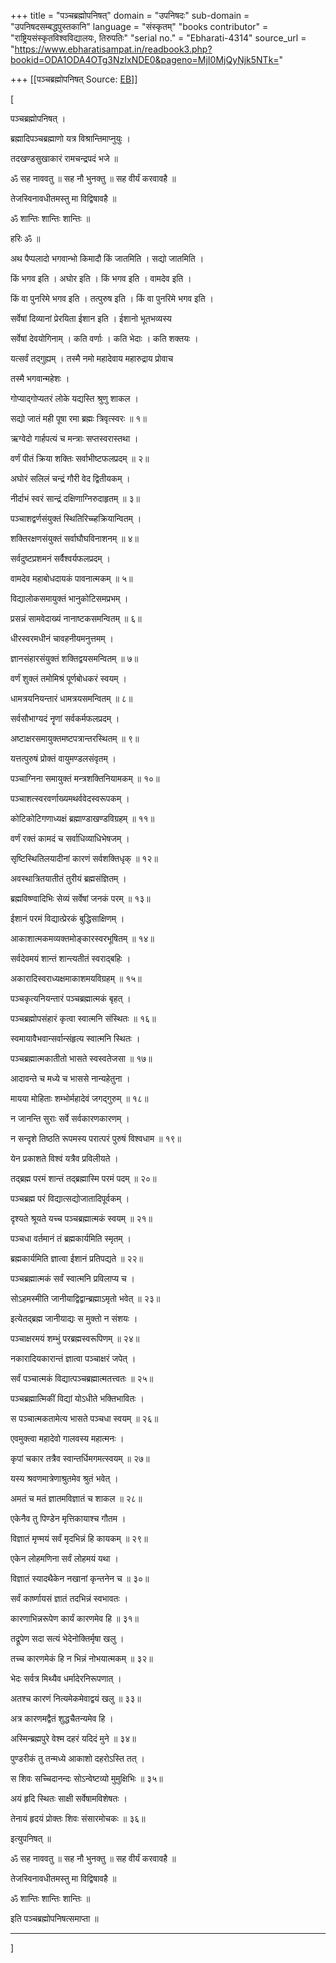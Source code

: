 +++
title = "पञ्चब्रह्मोपनिषत्"
domain = "उपनिषदः"
sub-domain = "उपनिषदसम्बद्धपुस्तकानि"
language = "संस्कृतम्"
"books contributor" = "राष्ट्रियसंस्कृतविश्वविद्यालयः, तिरुपतिः"
"serial no." = "Ebharati-4314"
source_url = "https://www.ebharatisampat.in/readbook3.php?bookid=ODA1ODA4OTg3NzIxNDE0&pageno=MjI0MjQyNjk5NTk="

+++
[[पञ्चब्रह्मोपनिषत्	Source: [EB](https://www.ebharatisampat.in/readbook3.php?bookid=ODA1ODA4OTg3NzIxNDE0&pageno=MjI0MjQyNjk5NTk=)]]

\[





पञ्चब्रह्मोपनिषत् ।



ब्रह्मादिपञ्चब्रह्माणो यत्र विश्रान्तिमाप्नुयुः ।

तदखण्डसुखाकारं रामचन्द्रपदं भजे ॥

ॐ सह नाववतु ॥ सह नौ भुनक्तु ॥ सह वीर्यं करवावहै ॥

तेजस्विनावधीतमस्तु मा विद्विषावहै ॥

ॐ शान्तिः शान्तिः शान्तिः ॥

हरिः ॐ ॥

अथ पैप्पलादो भगवान्भो किमादौ किं जातमिति । सद्यो जातमिति ।

किं भगव इति । अघोर इति । किं भगव इति । वामदेव इति ।

किं वा पुनरिमे भगव इति । तत्पुरुष इति । किं वा पुनरिमे भगव इति ।

सर्वेषां दिव्यानां प्रेरयिता ईशान इति । ईशानो भूतभव्यस्य

सर्वेषां देवयोगिनाम् । कति वर्णाः । कति भेदाः । कति शक्तयः ।

यत्सर्वं तद्गुह्यम् । तस्मै नमो महादेवाय महारुद्राय प्रोवाच

तस्मै भगवान्महेशः ।

गोप्याद्गोप्यतरं लोके यद्यस्ति श्रुणु शाकल ।

सद्यो जातं मही पूषा रमा ब्रह्मः त्रिवृत्स्वरः ॥ १॥

ऋग्वेदो गार्हपत्यं च मन्त्राः सप्तस्वरास्तथा ।

वर्णं पीतं क्रिया शक्तिः सर्वाभीष्टफलप्रदम् ॥ २॥

अघोरं सलिलं चन्द्रं गौरी वेद द्वितीयकम् ।

नीर्दाभं स्वरं सान्द्रं दक्षिणाग्निरुदाहृतम् ॥ ३॥

पञ्चाशद्वर्णसंयुक्तं स्थितिरिच्च्हक्रियान्वितम् ।

शक्तिरक्षणसंयुक्तं सर्वाघौघविनाशनम् ॥ ४॥

सर्वदुष्टप्रशमनं सर्वैश्वर्यफलप्रदम् ।

वामदेव महाबोधदायकं पावनात्मकम् ॥ ५॥

विद्यालोकसमायुक्तं भानुकोटिसमप्रभम् ।

प्रसन्नं सामवेदाख्यं नानाष्टकसमन्वितम् ॥ ६॥

धीरस्वरमधीनं चावहनीयमनुत्तमम् ।

ज्ञानसंहारसंयुक्तं शक्तिद्वयसमन्वितम् ॥ ७॥

वर्णं शुक्लं तमोमिश्रं पूर्णबोधकरं स्वयम् ।

धामत्रयनियन्तारं धामत्रयसमन्वितम् ॥ ८॥

सर्वसौभाग्यदं नॄणां सर्वकर्मफलप्रदम् ।

अष्टाक्षरसमायुक्तमष्टपत्रान्तरस्थितम् ॥ ९॥

यत्तत्पुरुषं प्रोक्तं वायुमण्डलसंवृतम् ।

पञ्चाग्निना समायुक्तं मन्त्रशक्तिनियामकम् ॥ १०॥

पञ्चाशत्स्वरवर्णाख्यमथर्ववेदस्वरूपकम् ।

कोटिकोटिगणाध्यक्षं ब्रह्माण्डाखण्डविग्रहम् ॥ ११॥

वर्णं रक्तं कामदं च सर्वाधिव्याधिभेषजम् ।

सृष्टिस्थितिलयादीनां कारणं सर्वशक्तिधृक् ॥ १२॥

अवस्थात्रितयातीतं तुरीयं ब्रह्मसंज्ञितम् ।

ब्रह्मविष्ण्वादिभिः सेव्यं सर्वेषां जनकं परम् ॥ १३॥

ईशानं परमं विद्यात्प्रेरकं बुद्धिसाक्षिणम् ।

आकाशात्मकमव्यक्तमोङ्कारस्वरभूषितम् ॥ १४॥

सर्वदेवमयं शान्तं शान्त्यतीतं स्वराद्बहिः ।

अकारादिस्वराध्यक्षमाकाशमयविग्रहम् ॥ १५॥

पञ्चकृत्यनियन्तारं पञ्चब्रह्मात्मकं बृहत् ।

पञ्चब्रह्मोपसंहारं कृत्वा स्वात्मनि संस्थितः ॥ १६॥

स्वमायावैभवान्सर्वान्संहृत्य स्वात्मनि स्थितः ।

पञ्चब्रह्मात्मकातीतो भासते स्वस्वतेजसा ॥ १७॥

आदावन्ते च मध्ये च भाससे नान्यहेतुना ।

मायया मोहिताः शम्भोर्महादेवं जगद्गुरुम् ॥ १८॥

न जानन्ति सुराः सर्वे सर्वकारणकारणम् ।

न सन्दृशे तिष्ठति रूपमस्य परात्परं पुरुषं विश्वधाम ॥ १९॥

येन प्रकाशते विश्वं यत्रैव प्रविलीयते ।

तद्ब्रह्म परमं शान्तं तद्ब्रह्मास्मि परमं पदम् ॥ २०॥

पञ्चब्रह्म परं विद्यात्सद्योजातादिपूर्वकम् ।

दृश्यते श्रूयते यच्च पञ्चब्रह्मात्मकं स्वयम् ॥ २१॥

पञ्चधा वर्तमानं तं ब्रह्मकार्यमिति स्मृतम् ।

ब्रह्मकार्यमिति ज्ञात्वा ईशानं प्रतिपद्यते ॥ २२॥

पञ्चब्रह्मात्मकं सर्वं स्वात्मनि प्रविलाप्य च ।

सोऽहमस्मीति जानीयाद्विद्वान्ब्रह्माऽमृतो भवेत् ॥ २३॥

इत्येतद्ब्रह्म जानीयाद्यः स मुक्तो न संशयः ।

पञ्चाक्षरमयं शम्भुं परब्रह्मस्वरूपिणम् ॥ २४॥

नकारादियकारान्तं ज्ञात्वा पञ्चाक्षरं जपेत् ।

सर्वं पञ्चात्मकं विद्यात्पञ्चब्रह्मात्मतत्त्वतः ॥ २५॥

पञ्चब्रह्मात्मिकीं विद्यां योऽधीते भक्तिभावितः ।

स पञ्चात्मकतामेत्य भासते पञ्चधा स्वयम् ॥ २६॥

एवमुक्त्वा महादेवो गालवस्य महात्मनः ।

कृपां चकार तत्रैव स्वान्तर्धिमगमत्स्वयम् ॥ २७॥

यस्य श्रवणमात्रेणाश्रुतमेव श्रुतं भवेत् ।

अमतं च मतं ज्ञातमविज्ञातं च शाकल ॥ २८॥

एकेनैव तु पिण्डेन मृत्तिकायाश्च गौतम ।

विज्ञातं मृण्मयं सर्वं मृदभिन्नं हि कायकम् ॥ २९॥

एकेन लोहमणिना सर्वं लोहमयं यथा ।

विज्ञातं स्यादथैकेन नखानां कृन्तनेन च ॥ ३०॥

सर्वं कार्ष्णायसं ज्ञातं तदभिन्नं स्वभावतः ।

कारणाभिन्नरूपेण कार्यं कारणमेव हि ॥ ३१॥

तद्रूपेण सदा सत्यं भेदेनोक्तिर्मृषा खलु ।

तच्च कारणमेकं हि न भिन्नं नोभयात्मकम् ॥ ३२॥

भेदः सर्वत्र मिथ्यैव धर्मादेरनिरूपणात् ।

अतश्च कारणं नित्यमेकमेवाद्वयं खलु ॥ ३३॥

अत्र कारणमद्वैतं शुद्धचैतन्यमेव हि ।

अस्मिन्ब्रह्मपुरे वेश्म दहरं यदिदं मुने ॥ ३४॥

पुण्डरीकं तु तन्मध्ये आकाशो दहरोऽस्ति तत् ।

स शिवः सच्चिदानन्दः सोऽन्वेष्टव्यो मुमुक्षिभिः ॥ ३५॥

अयं हृदि स्थितः साक्षी सर्वेषामविशेषतः ।

तेनायं हृदयं प्रोक्तः शिवः संसारमोचकः ॥ ३६॥

इत्युपनिषत् ॥

ॐ सह नाववतु ॥ सह नौ भुनक्तु ॥ सह वीर्यं करवावहै ॥

तेजस्विनावधीतमस्तु मा विद्विषावहै ॥

ॐ शान्तिः शान्तिः शान्तिः ॥

इति पञ्चब्रह्मोपनिषत्समाप्ता ॥

----------------------------








\]
